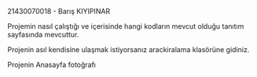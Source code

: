 21430070018 - Barış KIYIPINAR

Projemin nasıl çalıştığı ve içerisinde hangi kodların mevcut olduğu tanıtım sayfasında mevcuttur.

Projenin asıl kendisine ulaşmak istiyorsanız arackiralama klasörüne gidiniz.

Projenin Anasayfa fotoğrafı
